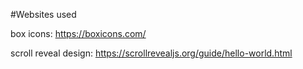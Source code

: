 #Websites used

box icons: https://boxicons.com/

scroll reveal design: https://scrollrevealjs.org/guide/hello-world.html